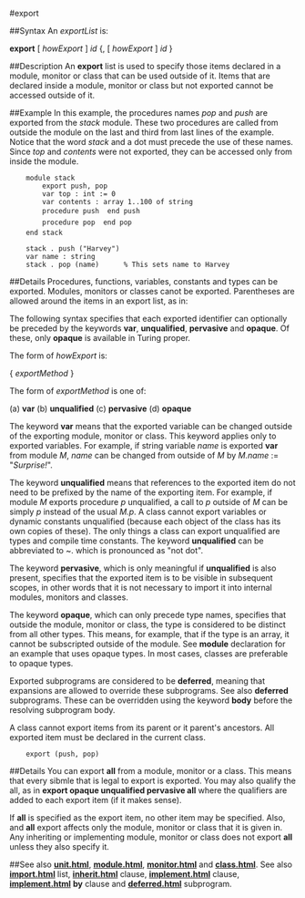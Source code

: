 
#export

##Syntax
An _exportList_ is:


**export** [ _howExport_ ] _id_  {, [ _howExport_ ] _id_ }



##Description
An **export** list is used to specify those items declared in a module, monitor or class that can be used outside of it. Items that are declared inside a module, monitor or class but not exported cannot be accessed outside of it.


##Example
In this example, the procedures names _pop_ and _push_ are exported from the _stack_ module. These two procedures are called from outside the module on the last and third from last lines of the example. Notice that the word _stack_ and a dot must precede the use of these names. Since _top_ and _contents_ were not exported, they can be accessed only from inside the module.

        module stack
            export push, pop
            var top : int := 0
            var contents : array 1..100 of string
            procedure push  end push
            procedure pop  end pop
        end stack
        
        stack . push ("Harvey")
        var name : string
        stack . pop (name)      % This sets name to Harvey
##Details
Procedures, functions, variables, constants and types can be exported. Modules, monitors or classes canot be exported. Parentheses are allowed around the items in an export list, as in:

The following syntax specifies that each exported identifier can optionally be preceded by the keywords **var**, **unqualified**, **pervasive** and **opaque**. Of these, only **opaque** is available in Turing proper.

The form of _howExport_ is:


{ _exportMethod_ }


The form of _exportMethod_ is one of:


(a)   **var**
(b)   **unqualified**
(c)   **pervasive**
(d)   **opaque**


The keyword **var** means that the exported variable can be changed outside of the exporting module, monitor or class. This keyword applies only to exported variables. For example, if string variable _name_ is exported **var** from module _M_, _name_ can be changed from outside of _M_ by _M.name_ := "_Surprise!_".

The keyword **unqualified** means that references to the exported item do not need to be prefixed by the name of the exporting item. For example, if module _M_ exports procedure _p_ unqualified, a call to _p_ outside of _M_ can be simply _p_ instead of the usual _M.p_. A class cannot export variables or dynamic constants unqualified (because each object of the class has its own copies of these). The only things a class can export unqualified are types and compile time constants. The keyword **unqualified** can be abbreviated to ~. which is pronounced as "not dot".

The keyword **pervasive**, which is only meaningful if **unqualified** is also present, specifies that the exported item is to be visible in subsequent scopes, in other words that it is not necessary to import it into internal modules, monitors and classes.

The keyword **opaque**, which can only precede type names, specifies that outside the module, monitor or class, the type is considered to be distinct from all other types. This means, for example, that if the type is an array, it cannot be subscripted outside of the module. See **module** declaration for an example that uses opaque types. In most cases, classes are preferable to opaque types.

Exported subprograms are considered to be **deferred**, meaning that expansions are allowed to override these subprograms. See also **deferred** subprograms. These can be overridden using the keyword **body** before the resolving subprogram body.

A class cannot export items from its parent or it parent's ancestors. All exported item must be declared in the current class.

        export (push, pop)
##Details
You can export **all** from a module, monitor or a class. This means that every sibmle that is legal to export is exported. You may also qualify the all, as in **export opaque unqualified pervasive all** where the qualifiers are added to each export item (if it makes sense).

If **all** is specified as the export item, no other item may be specified. Also, and **all** export affects only the module, monitor or class that it is given in. Any inheriting or implementing module, monitor or class does not export **all** unless they also specify it.


##See also
**[unit.html](unit)**, **[module.html](module)**, **[monitor.html](monitor)** and **[class.html](class)**. See also **[import.html](import)** list, **[inherit.html](inherit)** clause, **[implement.html](implement)** clause, **[implement.html](implement)** **by** clause and **[deferred.html](deferred)** subprogram.

